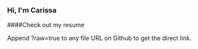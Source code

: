 ### Hi, I'm Carissa

####Check out my resume

Append ?raw=true to any file URL on Github to get the direct link.
